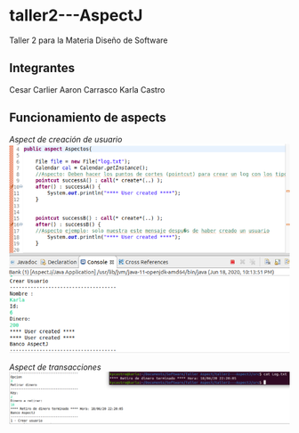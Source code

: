 # taller2---AspectJ
Taller 2 para la Materia Diseño de Software

## Integrantes
Cesar Carlier
Aaron Carrasco
Karla Castro

## Funcionamiento de aspects

_Aspect de creación de usuario_
![Aspect de creación de usuario](/image/aspect_user.png)

_Aspect de transacciones_
![Aspect de transacciones](/image/aspect_transactions.png)

